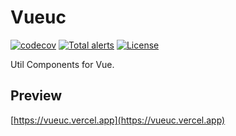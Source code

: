 # Vueuc
[![codecov](https://codecov.io/gh/07akioni/vueuc/branch/main/graph/badge.svg)](https://codecov.io/gh/07akioni/vueuc)
[![Total alerts](https://img.shields.io/lgtm/alerts/g/07akioni/vueuc.svg?logo=lgtm&logoWidth=18)](https://lgtm.com/projects/g/07akioni/vueuc/alerts/)
[![License](https://img.shields.io/badge/license-MIT-blue)](https://img.shields.io/badge/license-MIT-blue)

Util Components for Vue.
## Preview
[https://vueuc.vercel.app](https://vueuc.vercel.app)
